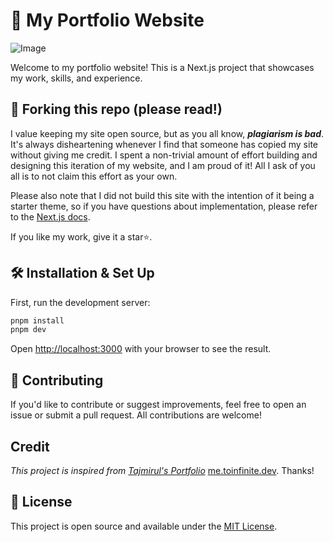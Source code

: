 # 🚀 My Portfolio Website

![Image](https://github.com/user-attachments/assets/85a8b95e-0425-4b65-83ca-ce2b3f2d50c3)

Welcome to my portfolio website! This is a Next.js project that showcases my work, skills, and experience.
## 🚨 Forking this repo (please read!)


I value keeping my site open source, but as you all know, _**plagiarism is bad**_. It's always disheartening whenever I find that someone has copied my site without giving me credit. I spent a non-trivial amount of effort building and designing this iteration of my website, and I am proud of it! All I ask of you all is to not claim this effort as your own.

Please also note that I did not build this site with the intention of it being a starter theme, so if you have questions about implementation, please refer to the [Next.js docs](https://nextjs.org/docs).

If you like my work, give it a star⭐.



## 🛠 Installation & Set Up

First, run the development server:

```bash
pnpm install
pnpm dev
```

Open [http://localhost:3000](http://localhost:3000) with your browser to see the result.

## 🤝 Contributing
If you'd like to contribute or suggest improvements, feel free to open an issue or submit a pull request. All contributions are welcome!

## Credit
_This project is inspired from [Tajmirul's Portfolio](https://github.com/Tajmirul/portfolio-2.0)_  [me.toinfinite.dev](https://www.me.toinfinite.dev/). Thanks!

## 📄 License
This project is open source and available under the [MIT License](https://github.com/Tajmirul/portfolio-2.0/blob/main/LICENSE).
